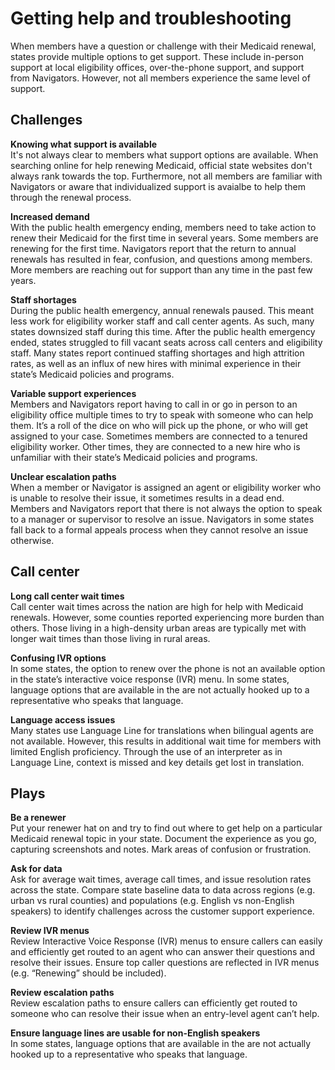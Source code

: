 # Getting help and troubleshooting
When members have a question or challenge with their Medicaid renewal, states provide multiple options to get support. These include in-person support at local eligibility offices, over-the-phone support, and support from Navigators. However, not all members experience the same level of support.

## Challenges
**Knowing what support is available**
<br>It's not always clear to members what support options are available. When searching online for help renewing Medicaid, official state websites don't always rank towards the top. Furthermore, not all members are familiar with Navigators or aware that individualized support is avaialbe to help them through the renewal process.

**Increased demand**
<br>With the public health emergency ending, members need to take action to renew their Medicaid for the first time in several years. Some members are renewing for the first time. Navigators report that the return to annual renewals has resulted in fear, confusion, and questions among members. More members are reaching out for support than any time in the past few years.

**Staff shortages**
<br>During the public health emergency, annual renewals paused. This meant less work for eligibility worker staff and call center agents. As such, many states downsized staff during this time. After the public health emergency ended, states struggled to fill vacant seats across call centers and eligibility staff. Many states report continued staffing shortages and high attrition rates, as well as an influx of new hires with minimal experience in their state’s Medicaid policies and programs.

**Variable support experiences**
<br>Members and Navigators report having to call in or go in person to an eligibility office multiple times to try to speak with someone who can help them. It’s a roll of the dice on who will pick up the phone, or who will get assigned to your case. Sometimes members are connected to a tenured eligibility worker. Other times, they are connected to a new hire who is unfamiliar with their state’s Medicaid policies and programs.

**Unclear escalation paths**
<br>When a member or Navigator is assigned an agent or eligibility worker who is unable to resolve their issue, it sometimes results in a dead end. Members and Navigators report that there is not always the option to speak to a manager or supervisor to resolve an issue. Navigators in some states fall back to a formal appeals process when they cannot resolve an issue otherwise.

## Call center
**Long call center wait times**
<br>Call center wait times across the nation are high for help with Medicaid renewals. However, some counties reported experiencing more burden than others. Those living in a high-density urban areas are typically met with longer wait times than those living in rural areas.

**Confusing IVR options**
<br>In some states, the option to renew over the phone is not an available option in the state’s interactive voice response (IVR) menu. In some states, language options that are available in the are not actually hooked up to a representative who speaks that language. 

**Language access issues**
<br>Many states use Language Line for translations when bilingual agents are not available. However, this results in additional wait time for members with limited English proficiency. Through the use of an interpreter as in Language Line, context is missed and key details get lost in translation.


## Plays
**Be a renewer**
<br>Put your renewer hat on and try to find out where to get help on a particular Medicaid renewal topic in your state. Document the experience as you go, capturing screenshots and notes. Mark areas of confusion or frustration.

**Ask for data**
<br>Ask for average wait times, average call times, and issue resolution rates across the state. Compare state baseline data to data across regions (e.g. urban vs rural counties) and populations (e.g. English vs non-English speakers) to identify challenges across the customer support experience.

**Review IVR menus** 
<br>Review Interactive Voice Response (IVR) menus to ensure callers can easily and efficiently get routed to an agent who can answer their questions and resolve their issues. Ensure top caller questions are reflected in IVR menus (e.g. “Renewing” should be included).

**Review escalation paths**
<br>Review escalation paths to ensure callers can efficiently get routed to someone who can resolve their issue when an entry-level agent can’t help.

**Ensure language lines are usable for non-English speakers**
<br>In some states, language options that are available in the are not actually hooked up to a representative who speaks that language. 
